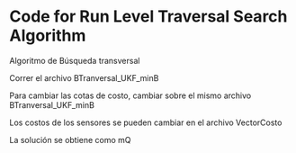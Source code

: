 # Code for Run Level Traversal Search Algorithm

Algoritmo de Búsqueda transversal

Correr el archivo BTranversal_UKF_minB

Para cambiar las cotas de costo, cambiar sobre el mismo archivo BTranversal_UKF_minB

Los costos de los sensores se pueden cambiar en el archivo VectorCosto

La solución se obtiene como mQ
